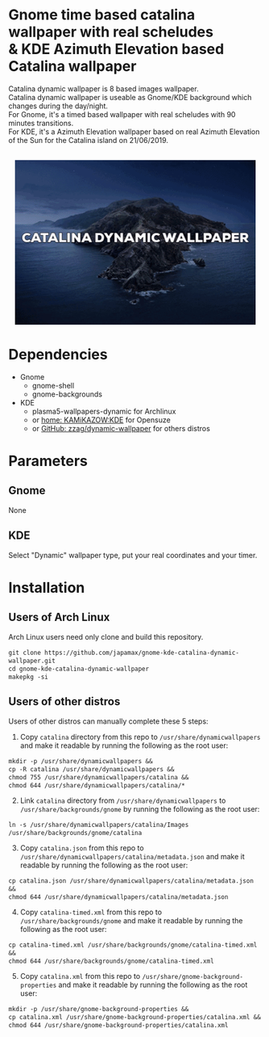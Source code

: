 # Gnome time based catalina wallpaper with real scheludes</br>& KDE Azimuth Elevation based Catalina wallpaper

Catalina dynamic wallpaper is 8 based images wallpaper.</br>
Catalina dynamic wallpaper is useable as Gnome/KDE background which changes during the day/night.</br>
For Gnome, it's a timed based wallpaper with real scheludes with 90 minutes transitions.</br>
For KDE, it's a Azimuth Elevation wallpaper based on real Azimuth Elevation of the Sun for the Catalina island on 21/06/2019.</br></br>


<p align="center">
  <img width="478" height="326" src="gnome-kde-catalina-dynamic-wallpaper.gif">
</p>


# Dependencies
* Gnome
  * gnome-shell
  * gnome-backgrounds
* KDE
  * plasma5-wallpapers-dynamic for Archlinux 
  * or [home: KAMiKAZOW:KDE](https://software.opensuse.org//download.html?project=home%3AKAMiKAZOW%3AKDE&package=plasma5-dynamic-wallpaper) for Opensuze
  - or [GitHub: zzag/dynamic-wallpaper](https://github.com/zzag/dynamic-wallpaper) for others distros

# Parameters
## Gnome
None
## KDE
Select "Dynamic" wallpaper type, put your real coordinates and your timer.


# Installation
## Users of Arch Linux
Arch Linux users  need only clone and build this repository.

```
git clone https://github.com/japamax/gnome-kde-catalina-dynamic-wallpaper.git
cd gnome-kde-catalina-dynamic-wallpaper
makepkg -si
```

## Users of other distros
Users of other distros can manually complete these 5 steps:

1) Copy `catalina` directory from this repo  to `/usr/share/dynamicwallpapers` and make it readable by running the following as the root user:
```
mkdir -p /usr/share/dynamicwallpapers && 
cp -R catalina /usr/share/dynamicwallpapers && 
chmod 755 /usr/share/dynamicwallpapers/catalina && 
chmod 644 /usr/share/dynamicwallpapers/catalina/*
```

2) Link `catalina` directory from `/usr/share/dynamicwallpapers` to `/usr/share/backgrounds/gnome` by running the following as the root user:
```
ln -s /usr/share/dynamicwallpapers/catalina/Images /usr/share/backgrounds/gnome/catalina
```

3) Copy `catalina.json` from this repo  to `/usr/share/dynamicwallpapers/catalina/metadata.json` and make it readable by running the following as the root user:
```
cp catalina.json /usr/share/dynamicwallpapers/catalina/metadata.json && 
chmod 644 /usr/share/dynamicwallpapers/catalina/metadata.json
```

4) Copy `catalina-timed.xml` from this repo  to `/usr/share/backgrounds/gnome` and make it readable by running the following as the root user:
```
cp catalina-timed.xml /usr/share/backgrounds/gnome/catalina-timed.xml && 
chmod 644 /usr/share/backgrounds/gnome/catalina-timed.xml
```

5) Copy `catalina.xml` from this repo  to `/usr/share/gnome-background-properties` and make it readable by running the following as the root user:
```
mkdir -p /usr/share/gnome-background-properties && 
cp catalina.xml /usr/share/gnome-background-properties/catalina.xml && 
chmod 644 /usr/share/gnome-background-properties/catalina.xml
```
